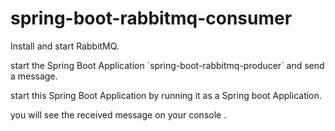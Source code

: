 # spring-boot-rabbitmq-consumer

Install and start RabbitMQ.

start the Spring Boot Application ´spring-boot-rabbitmq-producer´ and send a message.

start this Spring Boot Application by running it as a Spring boot Application.

you will see the received message on your console .
